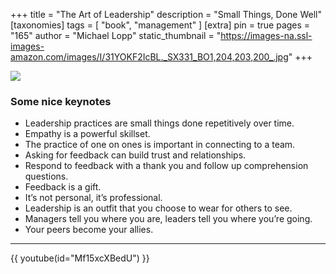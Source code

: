 +++
title = "The Art of Leadership"
description = "Small Things, Done Well"
[taxonomies]
tags = [ "book", "management" ]
[extra]
pin = true
pages = "165"
author = "Michael Lopp"
static_thumbnail = "https://images-na.ssl-images-amazon.com/images/I/31YOKF2IcBL._SX331_BO1,204,203,200_.jpg"
+++

<a target="_blank" href="https://www.amazon.de/gp/product/1492045691/ref=as_li_tl?ie=UTF8&camp=1638&creative=6742&creativeASIN=1492045691&linkCode=as2&tag=chemaclass-21&linkId=fb3840df8c33f454f2ca31cf7e1eaf02">
    <img border="0" src="https://images-na.ssl-images-amazon.com/images/I/31YOKF2IcBL._SX331_BO1,204,203,200_.jpg" >
</a>

<!-- more -->

### Some nice keynotes

- Leadership practices are small things done repetitively over time.
- Empathy is a powerful skillset.
- The practice of one on ones is important in connecting to a team.
- Asking for feedback can build trust and relationships.
- Respond to feedback with a thank you and follow up comprehension questions.
- Feedback is a gift.
- It’s not personal, it’s professional.
- Leadership is an outfit that you choose to wear for others to see.
- Managers tell you where you are, leaders tell you where you’re going.
- Your peers become your allies.

---

{{ youtube(id="Mf15xcXBedU") }}